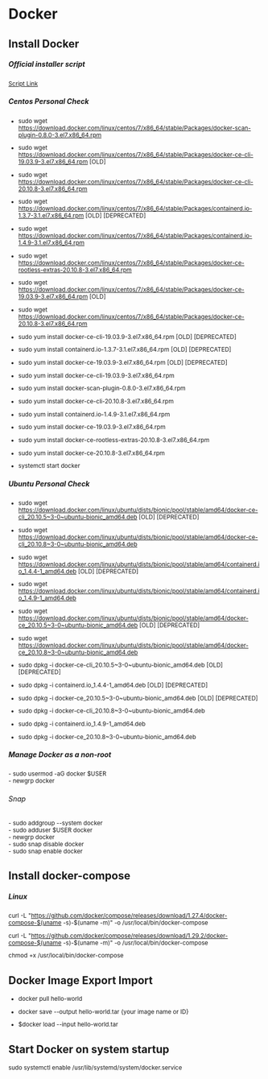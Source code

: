# Docker


## Install Docker
##### Official installer script

<sup>

[Script Link](https://get.docker.com/)

</sup>

##### Centos Personal Check
<sup>

- sudo wget https://download.docker.com/linux/centos/7/x86_64/stable/Packages/docker-scan-plugin-0.8.0-3.el7.x86_64.rpm
 
- sudo wget https://download.docker.com/linux/centos/7/x86_64/stable/Packages/docker-ce-cli-19.03.9-3.el7.x86_64.rpm [OLD]
- sudo wget https://download.docker.com/linux/centos/7/x86_64/stable/Packages/docker-ce-cli-20.10.8-3.el7.x86_64.rpm
 
- sudo wget https://download.docker.com/linux/centos/7/x86_64/stable/Packages/containerd.io-1.3.7-3.1.el7.x86_64.rpm [OLD] [DEPRECATED]
- sudo wget https://download.docker.com/linux/centos/7/x86_64/stable/Packages/containerd.io-1.4.9-3.1.el7.x86_64.rpm
 
- sudo wget https://download.docker.com/linux/centos/7/x86_64/stable/Packages/docker-ce-rootless-extras-20.10.8-3.el7.x86_64.rpm
 
- sudo wget https://download.docker.com/linux/centos/7/x86_64/stable/Packages/docker-ce-19.03.9-3.el7.x86_64.rpm [OLD]
- sudo wget https://download.docker.com/linux/centos/7/x86_64/stable/Packages/docker-ce-20.10.8-3.el7.x86_64.rpm
 
 
 
- sudo yum install docker-ce-cli-19.03.9-3.el7.x86_64.rpm [OLD] [DEPRECATED]
- sudo yum install containerd.io-1.3.7-3.1.el7.x86_64.rpm [OLD] [DEPRECATED]
- sudo yum install docker-ce-19.03.9-3.el7.x86_64.rpm [OLD] [DEPRECATED]

- sudo yum install docker-ce-cli-19.03.9-3.el7.x86_64.rpm
- sudo yum install docker-scan-plugin-0.8.0-3.el7.x86_64.rpm
- sudo yum install docker-ce-cli-20.10.8-3.el7.x86_64.rpm
- sudo yum install containerd.io-1.4.9-3.1.el7.x86_64.rpm
- sudo yum install docker-ce-19.03.9-3.el7.x86_64.rpm
- sudo yum install docker-ce-rootless-extras-20.10.8-3.el7.x86_64.rpm
- sudo yum install docker-ce-20.10.8-3.el7.x86_64.rpm <br/>
- systemctl start docker
</sup>

##### Ubuntu Personal Check
<sup>
 
- sudo wget https://download.docker.com/linux/ubuntu/dists/bionic/pool/stable/amd64/docker-ce-cli_20.10.5~3-0~ubuntu-bionic_amd64.deb [OLD] [DEPRECATED]
- sudo wget https://download.docker.com/linux/ubuntu/dists/bionic/pool/stable/amd64/docker-ce-cli_20.10.8~3-0~ubuntu-bionic_amd64.deb
- sudo wget https://download.docker.com/linux/ubuntu/dists/bionic/pool/stable/amd64/containerd.io_1.4.4-1_amd64.deb [OLD] [DEPRECATED]
- sudo wget https://download.docker.com/linux/ubuntu/dists/bionic/pool/stable/amd64/containerd.io_1.4.9-1_amd64.deb
- sudo wget https://download.docker.com/linux/ubuntu/dists/bionic/pool/stable/amd64/docker-ce_20.10.5~3-0~ubuntu-bionic_amd64.deb [OLD] [DEPRECATED]
- sudo wget https://download.docker.com/linux/ubuntu/dists/bionic/pool/stable/amd64/docker-ce_20.10.8~3-0~ubuntu-bionic_amd64.deb

- sudo dpkg -i docker-ce-cli_20.10.5~3-0~ubuntu-bionic_amd64.deb [OLD] [DEPRECATED]
- sudo dpkg -i containerd.io_1.4.4-1_amd64.deb [OLD] [DEPRECATED]
- sudo dpkg -i docker-ce_20.10.5~3-0~ubuntu-bionic_amd64.deb [OLD] [DEPRECATED]
 
- sudo dpkg -i docker-ce-cli_20.10.8~3-0~ubuntu-bionic_amd64.deb
- sudo dpkg -i containerd.io_1.4.9-1_amd64.deb
- sudo dpkg -i docker-ce_20.10.8~3-0~ubuntu-bionic_amd64.deb
</sup>

##### Manage Docker as a non-root

<sup> 
- sudo usermod -aG docker $USER <br/>
- newgrp docker
</sup>

###### Snap
<sup> 
- sudo addgroup --system docker <br/>
- sudo adduser $USER docker <br/> 
- newgrp docker <br/>
- sudo snap disable docker <br/>
- sudo snap enable docker <br/>

</sup>

## Install docker-compose
##### Linux 

<sup>

curl -L "https://github.com/docker/compose/releases/download/1.27.4/docker-compose-$(uname -s)-$(uname -m)" -o /usr/local/bin/docker-compose
 
curl -L "https://github.com/docker/compose/releases/download/1.29.2/docker-compose-$(uname -s)-$(uname -m)" -o /usr/local/bin/docker-compose
 
chmod +x /usr/local/bin/docker-compose

</sup>

## Docker Image Export Import

<sup>

- docker pull hello-world  

- docker save --output hello-world.tar {your image name or ID}  

- $docker load --input hello-world.tar  

</sup>

## Start Docker on system startup
<sup>

sudo systemctl enable /usr/lib/systemd/system/docker.service

</sup>
